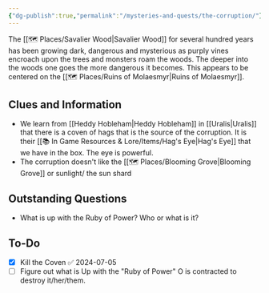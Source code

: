 ```yaml
---
{"dg-publish":true,"permalink":"/mysteries-and-quests/the-corruption/"}
---
```


The [[🗺️ Places/Savalier Wood\|Savalier Wood]] for several hundred years has been growing dark, dangerous and mysterious as purply vines encroach upon the trees and monsters roam the woods. The deeper into the woods one goes the more dangerous it becomes. This appears to be centered on the [[🗺️ Places/Ruins of Molaesmyr\|Ruins of Molaesmyr]].

## Clues and Information
- We learn from [[Heddy Hobleham\|Heddy Hobleham]] in [[Uralis\|Uralis]] that there is a coven of hags that is the source of the corruption. It is their [[📚 In Game Resources & Lore/Items/Hag's Eye\|Hag's Eye]] that we have in the box. The eye is powerful.
- The corruption doesn't like the [[🗺️ Places/Blooming Grove\|Blooming Grove]] or sunlight/ the sun shard
## Outstanding Questions
- What is up with the Ruby of Power? Who or what is it? 
## To-Do
- [x] Kill the Coven ✅ 2024-07-05
- [ ] Figure out what is Up with the "Ruby of Power" O is contracted to destroy it/her/them.